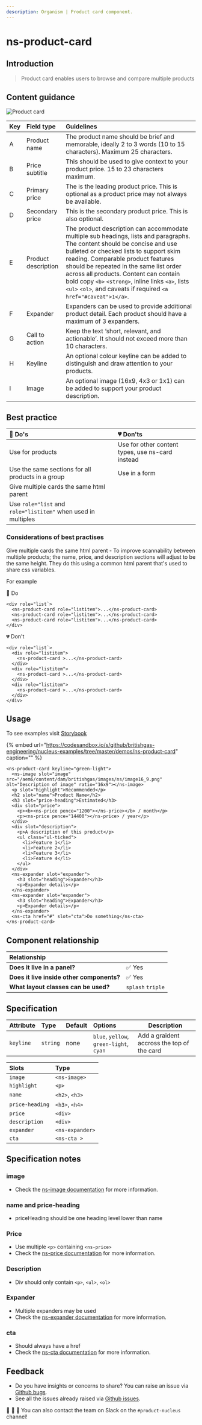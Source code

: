 ```yaml
---
description: Organism | Product card component.
---
```


# ns-product-card

## Introduction

> Product card enables users to browse and compare multiple products

## Content guidance

![Product card](https://user-images.githubusercontent.com/3082819/87520796-5c4c4200-c67b-11ea-91a9-951c3ae9cb5c.png)

| Key | Field type | Guidelines |
| :--- | :--- | :--- |
| A | Product name | The product name should be brief and memorable, ideally 2 to 3 words (10 to 15 characters). Maximum 25 characters. |
| B | Price subtitle | This should be used to give context to your product price. 15 to 23 characters maximum. |
| C | Primary price | The is the leading product price. This is optional as a product price may not always be available. |
| D | Secondary price | This is the secondary product price. This is also optional.|
| E | Product description | The product description can accommodate multiple sub headings, lists and paragraphs. The content should be concise and use bulleted or checked lists to support skim reading. Comparable product features should be repeated in the same list order across all products. Content can contain bold copy `<b>` `<strong>`, inline links `<a>`, lists `<ul>` `<ol>`, and caveats if required `<a href="#caveat">1</a>`. |
| F | Expander | Expanders can be used to provide additional product detail. Each product should have a maximum of 3 expanders. |
| G | Call to action | Keep the text ‘short, relevant, and actionable’. It should not exceed more than 10 characters. |
| H | Keyline | An optional colour keyline can be added to distinguish and draw attention to your products. |
| I | Image | An optional image (16x9, 4x3 or 1x1) can be added to support your product description. |


## Best practice

| 💚 Do's | 💔 Don'ts |
| :---  | :---  |
| Use for products | Use for other content types, use ns-card instead |
| Use the same sections for all products in a group | Use in a form |
| Give multiple cards the same html parent | |
| Use `role="list` and `role="listitem"` when used in multiples | |

### Considerations of best practises

Give multiple cards the same html parent - To improve scannability between multiple products; the name, price, and description sections will adjust to be the same height. They do this using a common html parent that's used to share css variables.

For example

💚 Do

```markup
<div role="list`>
  <ns-product-card role="listitem">...</ns-product-card>
  <ns-product-card role="listitem">...</ns-product-card>
  <ns-product-card role="listitem">...</ns-product-card>
</div>
```

💔 Don't

```markup
<div role="list`>
  <div role="listitem">
    <ns-product-card >...</ns-product-card>
  </div>
  <div role="listitem">
    <ns-product-card >...</ns-product-card>
  </div>
  <div role="listitem">
    <ns-product-card >...</ns-product-card>
  </div>
</div>
```

## Usage

To see examples visit [Storybook](https://britishgas.co.uk/nucleus/demo/index.html?path=/story/ns-product-card--single)

{% embed url="https://codesandbox.io/s/github/britishgas-engineering/nucleus-examples/tree/master/demos/ns-product-card" caption="" %}

```markup
<ns-product-card keyline="green-light">
  <ns-image slot="image" src="/aem6/content/dam/britishgas/images/ns/image16_9.png" alt="Description of image" ratio="16x9"></ns-image>
  <p slot="highlight">Recommended</p>
  <h2 slot="name">Product Name</h2>
  <h3 slot="price-heading">Estimated</h3>
  <div slot="price">
    <p><b><ns-price pence="1200"></ns-price></b> / month</p>
    <p><ns-price pence="14400"></ns-price> / year</p>
  </div>
  <div slot="description">
    <p>A description of this product</p>
    <ul class="ul-ticked">
      <li>Feature 1</li>
      <li>Feature 2</li>
      <li>Feature 3</li>
      <li>Feature 4</li>
    </ul>
  </div>
  <ns-expander slot="expander">
    <h3 slot="heading">Expander</h3>
    <p>Expander details</p>
  </ns-expander>
  <ns-expander slot="expander">
    <h3 slot="heading">Expander</h3>
    <p>Expander details</p>
  </ns-expander>
  <ns-cta href="#" slot="cta">Do something</ns-cta>
</ns-product-card>
```

## Component relationship

| **Relationship**|  |
| :---  | :--- |
| **Does it live in a panel?** | ✅ Yes |
| **Does it live inside other components?** | ✅ Yes |
| **What layout classes can be used?** | `splash` `triple` |

## Specification

| Attribute | Type | Default | Options | Description |
| :--- | :--- | :--- | :--- |-------------|
| `keyline` | `string` | none | `blue`, `yellow`, `green-light`, `cyan` | Add a graident accross the top of the card |


| Slots | Type |
| :--- | :--- |
| `image` | `<ns-image>` |
| `highlight` | `<p>` |
| `name` | `<h2>`, `<h3>` |
| `price-heading` | `<h3>`, `<h4>` |
| `price` | `<div>` |
| `description` | `<div>` |
| `expander` | `<ns-expander>` |
| `cta` | `<ns-cta >` |

## Specification notes

### image

* Check the [ns-image documentation](https://docs.britishgas.design/components/ns-image) for more information.

### name and price-heading

* priceHeading should be one heading level lower than name

### Price

* Use multiple `<p>` containing `<ns-price>`
* Check the [ns-price documentation](https://docs.britishgas.design/components/ns-price) for more information.

### Description

* Div should only contain `<p>`, `<ul>`, `<ol>`

### Expander

* Multiple expanders may be used
* Check the [ns-expander documentation](https://docs.britishgas.design/components/ns-expander) for more information.

### cta

* Should always have a href
* Check the [ns-cta documentation](https://docs.britishgas.design/components/ns-image) for more information.

## Feedback

* Do you have insights or concerns to share? You can raise an issue via [Github bugs](https://github.com/ConnectedHomes/nucleus/issues/new?assignees=&labels=Bug&template=a--bug-report.md&title=[bug]%20[ns-product-card]).
* See all the issues already raised via [Github issues](https://github.com/connectedHomes/nucleus/issues?utf8=%E2%9C%93&q=is%3Aopen+is%3Aissue+label%3ABug+[ns-product-card]).

💩 🎉 🦄 You can also contact the team on Slack on the `#product-nucleus` channel!
